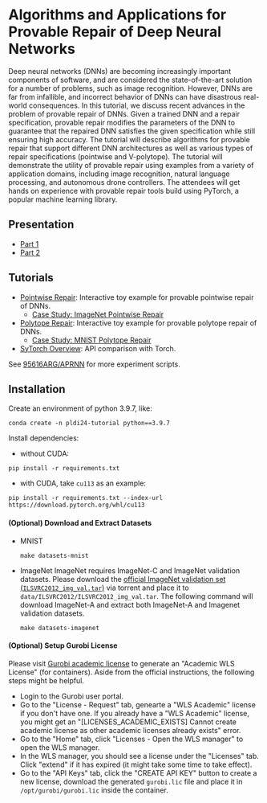 # Algorithms and Applications for Provable Repair of Deep Neural Networks

Deep neural networks (DNNs) are becoming increasingly important components of software, and are considered the state-of-the-art solution for a number of problems, such as image recognition. However, DNNs are far from infallible, and incorrect behavior of DNNs can have disastrous real-world consequences. In this tutorial, we discuss recent advances in the problem of provable repair of DNNs. Given a trained DNN and a repair specification, provable repair modifies the parameters of the DNN to guarantee that the repaired DNN satisfies the given specification while still ensuring high accuracy. The tutorial will describe algorithms for provable repair that support different DNN architectures as well as various types of repair specifications (pointwise and V-polytope). The tutorial will demonstrate the utility of provable repair using examples from a variety of application domains, including image recognition, natural language processing, and autonomous drone controllers. The attendees will get hands on experience with provable repair tools build using PyTorch, a popular machine learning library.

## Presentation 

- [Part 1](./presentation/pldi-tutorial-part1.pptx)
- [Part 2](./presentation/pldi-tutorial-part2.pptx)

## Tutorials
- [Pointwise Repair](./tutorial_pointwise_repair.ipynb): Interactive toy example for provable pointwise repair of DNNs.
    - [Case Study: ImageNet Pointwise Repair](./tutorial_imagenet_pointwise_repair.ipynb)
- [Polytope Repair](./tutorial_polytope_repair.ipynb): Interactive toy example for provable polytope repair of DNNs.
    - [Case Study: MNIST Polytope Repair](./tutorial_mnist_polytope_repair.ipynb)
- [SyTorch Overview](./tutorial_sytorch_overview.ipynb): API comparison with Torch.

See [95616ARG/APRNN](https://github.com/95616ARG/APRNN) for more experiment scripts.

## Installation

Create an environment of python 3.9.7, like: 
```
conda create -n pldi24-tutorial python==3.9.7
```

Install dependencies:
- without CUDA:
```
pip install -r requirements.txt
```

- with CUDA, take `cu113` as an example:
```
pip install -r requirements.txt --index-url https://download.pytorch.org/whl/cu113
```

#### (Optional) Download and Extract Datasets

- MNIST
    ```
    make datasets-mnist
    ```

- ImageNet
    ImageNet requires ImageNet-C and ImageNet validation datasets. Please
    download the [official ImageNet validation set
    (`ILSVRC2012_img_val.tar`)](https://academictorrents.com/details/5d6d0df7ed81efd49ca99ea4737e0ae5e3a5f2e5)
    via torrent and place it to `data/ILSVRC2012/ILSVRC2012_img_val.tar`. The
    following command will download ImageNet-A and extract both ImageNet-A and
    Imagenet validation datasets.
    ```
    make datasets-imagenet
    ```

#### (Optional) Setup Gurobi License

Please visit [Gurobi academic
license](https://www.gurobi.com/academia/academic-program-and-licenses) to
generate an "Academic WLS License" (for containers). Aside from the official
instructions, the following steps might be helpful.

- Login to the Gurobi user portal.
- Go to the "License - Request" tab, genearte a "WLS Academic" license if you don't have
  one. If you already have a "WLS Academic" license, you might get an
  "[LICENSES_ACADEMIC_EXISTS] Cannot create academic license as other academic
  licenses already exists" error.
- Go to the "Home" tab, click "Licenses - Open the WLS manager" to open the WLS
  manager.
- In the WLS manager, you should see a license under the "Licenses" tab. Click
  "extend" if it has expired (it might take some time to take effect).
- Go to the "API Keys" tab, click the "CREATE API KEY" button to create a new
  license, download the generated `gurobi.lic` file and place it in
  `/opt/gurobi/gurobi.lic` inside the container.
